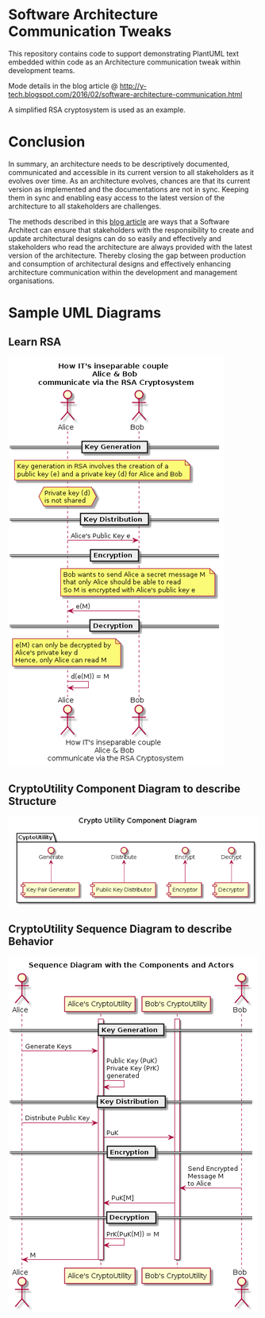 # Software Architecture Communication Tweaks

This repository contains code to support demonstrating PlantUML text embedded within code as an Architecture communication tweak within development teams.

Mode details in the blog article @ http://y-tech.blogspot.com/2016/02/software-architecture-communication.html

A simplified RSA cryptosystem is used as an example.

# Conclusion
In summary, an architecture needs to be descriptively documented, communicated and accessible in its current version to all stakeholders as it evolves over time. As an architecture evolves, chances are that its current version as implemented and the documentations are not in sync. Keeping them in sync and enabling easy access to the latest version of the architecture to all stakeholders are challenges.

The methods described in this [blog article](http://y-tech.blogspot.com/2016/02/software-architecture-communication.html) are ways that a Software Architect can ensure that stakeholders with the responsibility to create and update architectural designs can do so easily and effectively and stakeholders who read the architecture are always provided with the latest version of the architecture. Thereby closing the gap between production and consumption of architectural designs and effectively enhancing architecture communication within the development and management organisations.

# Sample UML Diagrams
## Learn RSA

![LEARN RSA](https://raw.githubusercontent.com/yn-codes/architecture-communication/master/Learn_RSA.png)

## CryptoUtility Component Diagram to describe Structure

![CryptoUtility Component Diagram to describe Structure](https://raw.githubusercontent.com/yn-codes/architecture-communication/master/src/de/yn_codes/examples/CryptoUtility/Component_Diagram.png)

## CryptoUtility Sequence Diagram to describe Behavior

![CryptoUtility Sequence Diagram to describe Behavior](https://raw.githubusercontent.com/yn-codes/architecture-communication/master/src/de/yn_codes/examples/CryptoUtility/Sequence_Diagram.png)
